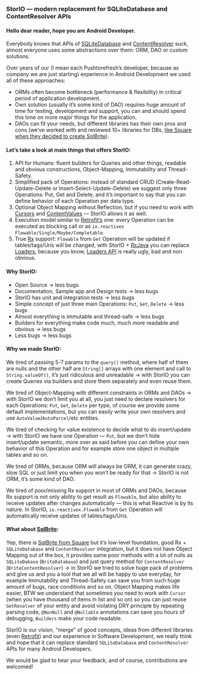 ### StorIO — modern replacement for SQLiteDatabase and ContentResolver APIs

#### Hello dear reader, hope you are Android Developer.

Everybody knows that APIs of [SQLiteDatabase](https://developer.android.com/reference/android/database/sqlite/SQLiteDatabase.html) and [ContentResolver](http://developer.android.com/reference/android/content/ContentResolver.html) suck, almost everyone uses some abstractions over them: ORM, DAO or custom solutions.

Over years of our (I mean each Pushtorefresh’s developer, because as company we are just starting) experience in Android Development we used all of these approaches:

* ORMs often become bottleneck (performance & flexibility) in critical period of application development.
* Own solution (usually it’s some kind of DAO) requires huge amount of time for testing, development and support, you can and should spend this time on more major things for the application.
* DAOs can fit your needs, but different libraries has their own pros and cons (we’ve worked with and reviewed 10+ libraries for DBs, [like Square when they decided to create SqlBrite](https://corner.squareup.com/2015/02/sqlbrite-reactive-sqlite-for-android.html)).

#### Let’s take a look at main things that offers StorIO:

1. API for Humans: fluent builders for Queries and other things, readable and obvious constructions, Object-Mapping, Immutability and Thread-Safety.
2. Simplified pack of Operations: instead of standard CRUD (Create-Read-Update-Delete or Insert-Select-Update-Delete) we suggest only three Operations: Put, Get and Delete, and it’s important to say that you can define behavior of each Operation per data type.
3. Optional Object Mapping without Reflection, but if you need to work with [Cursors](http://developer.android.com/reference/android/database/Cursor.html) and [ContentValues](http://developer.android.com/reference/android/content/ContentValues.html) — StorIO allows it as well.
4. Execution model similar to [Retrofit’s](https://github.com/square/retrofit) one: every Operation can be executed as blocking call or as `io.reactivex Flowable/Single/Maybe/Completable`.
5. True [Rx](https://github.com/ReactiveX/RxJava) support: `Flowable` from `Get` Operation will be updated if tables/tags/Uris will be changed, with StorIO + [RxJava](https://github.com/ReactiveX/RxJava) you can replace [Loaders](http://developer.android.com/guide/components/loaders.html), because you know, [Loaders API](http://developer.android.com/guide/components/loaders.html) is really ugly, bad and non obvious.

#### Why StorIO:

* Open Source -> less bugs
* Documentation, Sample app and Design tests -> less bugs
* StorIO has unit and integration tests -> less bugs
* Simple concept of just three main Operations: `Put`, `Get`, `Delete` -> less bugs
* Almost everything is immutable and thread-safe -> less bugs
* Builders for everything make code much, much more readable and obvious -> less bugs
* Less bugs -> less bugs

#### Why we made StorIO:

We tired of passing 5-7 params to the `query()` method, where half of them are nulls and the other half are `String[]` arrays with one element and call to `String.valueOf()`, it’s just ridiculous and unreadable -> with StorIO you can create Queries via builders and store them separately and even reuse them.

We tired of Object-Mapping with different constraints in ORMs and DAOs -> with StorIO we don’t limit you at all, you just need to declare resolvers for each Operations: `Put`, `Get`, `Delete` per type, of course we provide some default implementations, but you can easily write your own resolvers and use `AutoValue`/`AutoParcel`/etc entities.

We tired of checking for value existence to decide what to do insert/update -> with StorIO we have one Operation — `Put`, but we don’t hide insert/update semantic, more over as said before you can define your own behavior of this Operation and for example store one object in multiple tables and so on.

We tired of ORMs, because ORM will always be ORM, it can generate crazy, slow SQL or just limit you when you won’t be ready for that -> StorIO is not ORM, it’s some kind of DAO.

We tired of poor/missing Rx support in most of ORMs and DAOs, because Rx support is not only ability to get result as `Flowable`, but also ability to receive updates after changes automatically — this is what Reactive is by its nature. In StorIO, `io.reactivex.Flowable` from `Get` Operation will automatically receive updates of tables/tags/Uris.

#### What about [SqlBrite](https://github.com/square/sqlbrite):

Yep, there is [SqlBrite from Square](https://corner.squareup.com/2015/02/sqlbrite-reactive-sqlite-for-android.html) but it’s low-level foundation, good Rx + `SQLiteDatabase` and `ContentResolver` integration, but it does not have Object Mapping out of the box, it provides same poor methods with a lot of nulls as `SQLiteDabase` (`BriteDatabase`) and just query method for `ContentResolver` (`BriteContentResolver`) -> in StorIO we tried to solve huge pack of problems and give us and you a tool that we all will be happy to use everyday, for example Immutability and Thread-Safety can save you from such huge amount of bugs, race conditions and so on, Object Mapping makes life easier, BTW we understand that sometimes you need to work with `Cursor` (when you have thousand of items in list and so on) so you can just reuse `GetResolver` of your entity and avoid violating DRY principle by repeating parsing code, `@NonNull` and `@Nullable` annotations can save you hours of debugging, `Builders` make your code readable.

StorIO is our vision, “merge” of good concepts, ideas from different libraries (even [Retrofit](https://github.com/square/retrofit)) and our experience in Software Development, we really think and hope that it can replace standard `SQLiteDatabase` and `ContentResolver` APIs for many Android Developers.

We would be glad to hear your feedback, and of course, contributions are welcomed!
